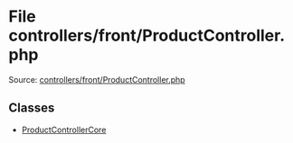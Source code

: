 File controllers/front/ProductController.php
=========

Source: [controllers/front/ProductController.php](https://github.com/PrestaShop/PrestaShop/blob/1.5.0.1/controllers/front/ProductController.php)


Classes
-------

* [ProductControllerCore](class.ProductControllerCore.md)

